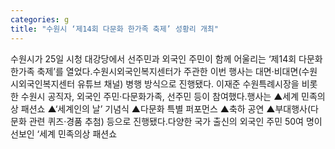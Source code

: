 ```yaml
---
categories: g
title: "수원시 ‘제14회 다문화 한가족 축제’ 성황리 개최"
---
```

수원시가 25일 시청 대강당에서 선주민과 외국인 주민이 함께 어울리는 ‘제14회 다문화 한가족 축제’를 열었다.수원시외국인복지센터가 주관한 이번 행사는 대면·비대면(수원시외국인복지센터 유튜브 채널) 병행 방식으로 진행됐다. 이재준 수원특례시장을 비롯한 수원시 공직자, 외국인 주민·다문화가족, 선주민 등이 참여했다.행사는 ▲세계 민족의상 패션쇼 ▲‘세계인의 날’ 기념식 ▲다문화 특별 퍼포먼스 ▲축하 공연 ▲부대행사(다문화 관련 퀴즈·경품 추첨) 등으로 진행됐다.다양한 국가 출신의 외국인 주민 50여 명이 선보인 ‘세계 민족의상 패션쇼